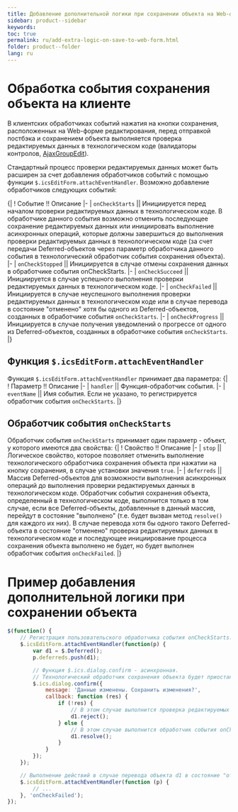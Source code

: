 ```yaml
---
title: Добавление дополнительной логики при сохранении объекта на Web-форме редактирования
sidebar: product--sidebar
keywords: 
toc: true
permalink: ru/add-extra-logic-on-save-to-web-form.html
folder: product--folder
lang: ru
---
```

# Обработка события сохранения объекта на клиенте
В клиентских обработчиках событий нажатия на кнопки сохранения, расположенных на Web-форме редактирования, перед отправкой постбэка и сохранением объекта выполняется проверка редактируемых данных в технологическом коде (валидаторы контролов, [AjaxGroupEdit](ajax-group-edit.html)).

Стандартный процесс проверки редактируемых данных может быть расширен за счет добавления обработчиков событий с помощью функции `$.icsEditForm.attachEventHandler`. Возможно добавление обработчиков следующих событий:

{|
! Событие !! Описание
|-
| `onCheckStarts` || Инициируется перед началом проверки редактируемых данных в технологическом коде. В обработчике данного события возможно отменить последующее сохранение редактируемых данных или инициировать выполнение асинхронных операций, которые должны завершиться до выполнения проверки редактируемых данных в технологическом коде (за счет передачи Deferred-объектов через параметр обработчика данного события в технологический обработчик события сохранения объекта).
|-
| `onCheckStopped` || Инициируется в случае отмены сохранения данных в обработчике события onCheckStarts.
|-
| `onCheckSucceed` || Инициируется в случае успешного выполнения проверки редактируемых данных в технологическом коде.
|-
| `onCheckFailed` || Инициируется в случае неуспешного выполнения проверки редактируемых данных в технологическом коде или в случае перевода в состояние "отменено" хотя бы одного из Deferred-объектов, созданных в обработчике события `onCheckStarts`.
|-
| `onCheckProgress` || Инициируется в случае получения уведомлений о прогрессе от одного из Deferred-объектов, созданных в обработчике события `onCheckStarts`.
|}

## Функция `$.icsEditForm.attachEventHandler`

Функция `$.icsEditForm.attachEventHandler` принимает два параметра:
{|
! Параметр !! Описание
|-
| `handler` || Функция-обработчик события.
|-
| `eventName` || Имя события. Если не указано, то регистрируется обработчик события `onCheckStarts`.
|}


## Обработчик события `onCheckStarts`

Обработчик события `onCheckStarts` принимает один параметр - объект, у которого имеются два свойства:
{|
! Свойство !! Описание
|-
| `stop` || Логическое свойство, которое позволяет отменить выполнение технологического обработчика сохранения объекта при нажатии на кнопку сохранения, в случае установки значения `true`.
|-
| `deferreds` || Массив Deferred-объектов для возможности выполнения асинхронных операций до выполнения проверки редактируемых данных в технологическом коде. Обработчик события сохранения объекта, определенный в технологическом коде, выполнится только в том случае, если все Deferred-объекты, добавленные в данный массив, перейдут в состояние "выполнено" (т.е. будет вызван метод `resolve()` для каждого их них). В случае перевода хотя бы одного такого Deferred-объекта в состояние "отменено" проверка редактируемых данных в технологическом коде и последующее инициирование процесса сохранения объекта выполнено не будет, но будет выполнен обработчик события `onCheckFailed`.
|}


# Пример добавления дополнительной логики при сохранении объекта

```javascript
$(function() {
    // Регистрация пользовательского обработчика события onCheckStarts.
    $.icsEditForm.attachEventHandler(function(p) {
        var d1 = $.Deferred();
        p.deferreds.push(d1);

        // Функция $.ics.dialog.confirm - асинхронная.
        // Технологический обработчик сохранения объекта будет приостановлен до тех пор, пока объект d1 не перейдет в состояние "выполнено" или "отменено".
        $.ics.dialog.confirm({
            message: 'Данные изменены. Сохранить изменения?',
            callback: function (res) {
                if (!res) {
                    // В этом случае выполнится проверка редактируемых данных в технологическом коде и последующее сохранение объекта в случае успешного завершения проверки.
                    d1.reject();
                } else {
                    // В этом случае выполнится обработчик события onCheckFailed, определенный ниже.
                    d1.resolve();
                }
            }
        });
    });

    // Выполнение действий в случае перевода объекта d1 в состояние "отменено" или в случае возникновения ошибок при проверке данных в технологическом коде.
    $.icsEditForm.attachEventHandler(function (p) {
        // ...
    }, 'onCheckFailed');
});
```

